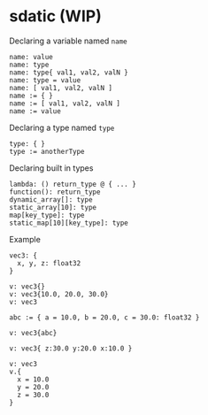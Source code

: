 sdatic (WIP)
======

Declaring a variable named `name`

```
name: value
name: type
name: type{ val1, val2, valN }
name: type = value
name: [ val1, val2, valN ]
name := { }
name := [ val1, val2, valN ]
name := value
```

Declaring a type named `type`

```
type: { }
type := anotherType
```

Declaring built in types

```
lambda: () return_type @ { ... }
function(): return_type
dynamic_array[]: type
static_array[10]: type
map[key_type]: type
static_map[10][key_type]: type
```

Example

```
vec3: {
  x, y, z: float32
}

v: vec3{}
v: vec3{10.0, 20.0, 30.0}
v: vec3

abc := { a = 10.0, b = 20.0, c = 30.0: float32 }

v: vec3{abc}

v: vec3{ z:30.0 y:20.0 x:10.0 }

v: vec3
v.{
  x = 10.0
  y = 20.0
  z = 30.0
}

```
